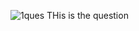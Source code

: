 ![1ques](https://user-images.githubusercontent.com/73403577/145706445-91e583b4-e94e-4fff-8a34-1415b38dff64.PNG)
THis is the question
